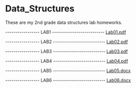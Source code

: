 # Data_Structures
 These are my 2nd grade data structures lab homeworks.
 
----------------- LAB1 --------------------------
[Lab01.pdf](https://github.com/Yasin-Gok/Data_Structures/files/7865938/Lab01.pdf)

----------------- LAB2 --------------------------
[Lab02.pdf](https://github.com/Yasin-Gok/Data_Structures/files/7865944/Lab02.pdf)

----------------- LAB3 --------------------------
[Lab03.pdf](https://github.com/Yasin-Gok/Data_Structures/files/7865949/Lab03.pdf)

----------------- LAB4 --------------------------
[Lab04.pdf](https://github.com/Yasin-Gok/Data_Structures/files/7865953/Lab04.pdf)


----------------- LAB5 --------------------------
[Lab05.docx](https://github.com/Yasin-Gok/Data_Structures/files/7865957/Lab05.docx)


----------------- LAB6 --------------------------
[Lab06.docx](https://github.com/Yasin-Gok/Data_Structures/files/7865960/Lab06.docx)
